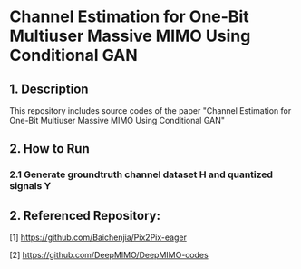 # Channel Estimation for One-Bit Multiuser Massive MIMO Using Conditional GAN
## 1. Description
This repository includes source codes of the paper "Channel Estimation for One-Bit Multiuser Massive MIMO Using Conditional GAN"

## 2. How to Run
### 2.1 Generate groundtruth channel dataset **H** and quantized signals **Y**


## 2. Referenced Repository:

[1] https://github.com/Baichenjia/Pix2Pix-eager

[2] https://github.com/DeepMIMO/DeepMIMO-codes
